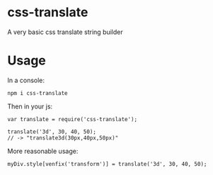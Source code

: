 # css-translate

A very basic css translate string builder

# Usage #

In a console:

    npm i css-translate

Then in your js:

    var translate = require('css-translate');

    translate('3d', 30, 40, 50);
    // -> "translate3d(30px,40px,50px)"

More reasonable usage:

    myDiv.style[venfix('transform')] = translate('3d', 30, 40, 50);